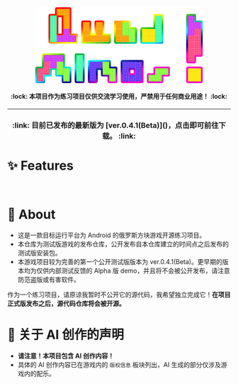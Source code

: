 <img src="/ReadMeFiles/Title.png" style="width: 75%; margin: 0 auto; display: block;"/>

<h4 align="center"> :lock: 本项目作为练习项目仅供交流学习使用，严禁用于任何商业用途！ :lock: </h3>

---

<h3 align="center"> :link: 目前已发布的最新版为 [ver.0.4.1(Beta)]()，点击即可前往下载。 :link: </h3>

# :sparkles: Features

<img/>

<img/>

# :pushpin: About

- 这是一款目标运行平台为 Android 的俄罗斯方块游戏开源练习项目。
- 本仓库为测试版游戏的发布仓库，公开发布自本仓库建立的时间点之后发布的测试版安装包。
- 本游戏项目较为完善的第一个公开测试版版本为 ver.0.4.1(Beta)。更早期的版本均为仅供内部测试反馈的 Alpha 版 demo，并且将不会被公开发布，请注意防范盗版或有害软件。

作为一个练习项目，请原谅我暂时不公开它的源代码，我希望独立完成它！**在项目正式版发布之后，源代码仓库将会被开源。**

# :robot: 关于 AI 创作的声明

-   **请注意！本项目包含 AI 创作内容！**
-   具体的 AI 创作内容已在游戏内的 `版权信息` 板块列出，AI 生成的部分仅涉及游戏内的配乐。